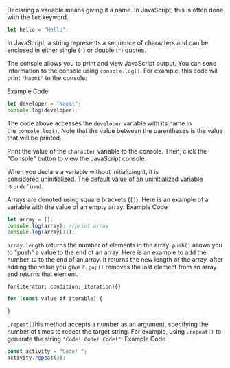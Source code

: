 Declaring a variable means giving it a name. In JavaScript, this is often done with the `let` keyword.
```js
let hello = "Hello";
```

In JavaScript, a string represents a sequence of characters and can be enclosed in either single (`'`) or double (`"`) quotes.

The console allows you to print and view JavaScript output. You can send information to the console using `console.log()`. For example, this code will print `"Naomi"` to the console:

Example Code:

```js
let developer = "Naomi";
console.log(developer);
```

The code above accesses the `developer` variable with its name in the `console.log()`. Note that the value between the parentheses is the value that will be printed.

Print the value of the `character` variable to the console. Then, click the "Console" button to view the JavaScript console.

When you declare a variable without initializing it, it is considered uninitialized. The default value of an uninitialized variable is `undefined`.

Arrays are denoted using square brackets (`[]`). Here is an example of a variable with the value of an empty array:
Example Code
```js
let array = [];
console.log(array); //print array
console.log(array[1]);
```
`array.length` returns the number of elements in the array.
`push()` allows you to "push" a value to the end of an array. Here is an example to add the number `12` to the end of an array. It returns the new length of the array, after adding the value you give it.
`pop()` removes the last element from an array and returns that element.

`for(iterator; condition; iteration){}`
```js
for (const value of iterable) {

}
```

`.repeat()`his method accepts a number as an argument, specifying the number of times to repeat the target string. For example, using `.repeat()` to generate the string `"Code! Code! Code!"`:
Example Code
```js
const activity = "Code! ";
activity.repeat(3);
```

